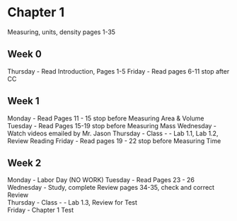 # Chapter 1
Measuring, units, density
pages 1-35

## Week 0
Thursday - Read Introduction, Pages 1-5
Friday - Read pages 6-11 stop after CC

## Week 1
Monday - Read Pages 11 - 15 stop before Measuring Area & Volume
Tuesday - Read Pages 15-19 stop before Measuring Mass
Wednesday - Watch videos emailed by Mr. Jason
Thursday - Class - - Lab 1.1, Lab 1.2, Review Reading
Friday - Read pages 19 - 22 stop before Measuring Time

## Week 2
Monday - Labor Day (NO WORK)
Tuesday - Read Pages 23 - 26
Wednesday - Study, complete Review pages 34-35, check and correct Review	
Thursday - Class - - Lab 1.3, Review for Test	
Friday - Chapter 1 Test 

